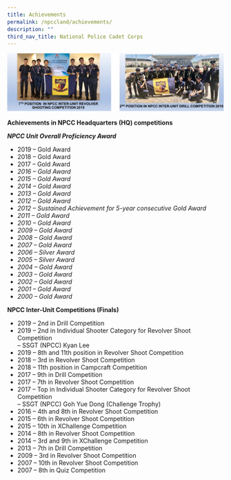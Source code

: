 ```yaml
---
title: Achievements
permalink: /npccland/achievements/
description: ""
third_nav_title: National Police Cadet Corps
---
```

![](/images/npcc.png)

**Achievements in NPCC Headquarters (HQ) competitions**

**_NPCC Unit Overall Proficiency Award_**

*   2019 – Gold Award
*   2018 – Gold Award
*   2017 – Gold Award
*   _2016 – Gold Award_
*   _2015 – Gold Award_
*   _2014 – Gold Award_
*   _2013 – Gold Award_
*   _2012 – Gold Award_
*   _2012 – Sustained Achievement for 5-year consecutive Gold Award_
*   _2011 – Gold Award_
*   _2010 – Gold Award_
*   _2009 – Gold Award_
*   _2008 – Gold Award_
*   _2007 – Gold Award_
*   _2006 – Silver Award_
*   _2005 – Silver Award_
*   _2004 – Gold Award_
*   _2003 – Gold Award_
*   _2002 – Gold Award_
*   _2001 – Gold Award_
*   _2000 – Gold Award_

**NPCC Inter-Unit Competitions (Finals)**

*   2019 – 2nd in Drill Competition
*   2019 – 2nd in Individual Shooter Category for Revolver Shoot Competition  
    – SSGT (NPCC) Kyan Lee
*   2019 – 8th and 11th position in Revolver Shoot Competition
*   2018 – 3rd in Revolver Shoot Competition
*   2018 – 11th position in Campcraft Competition
*   2017 – 9th in Drill Competition
*   2017 – 7th in Revolver Shoot Competition
*   2017 – Top in Individual Shooter Category for Revolver Shoot Competition  
    – SSGT (NPCC) Goh Yue Dong (Challenge Trophy)
*   2016 – 4th and 8th in Revolver Shoot Competition
*   2015 – 6th in Revolver Shoot Competition
*   2015 – 10th in XChallenge Competition
*   2014 – 8th in Revolver Shoot Competition
*   2014 – 3rd and 9th in XChallenge Competition
*   2013 – 7th in Drill Competition
*   2009 – 3rd in Revolver Shoot Competition
*   2007 – 10th in Revolver Shoot Competition
*   2007 – 8th in Quiz Competition